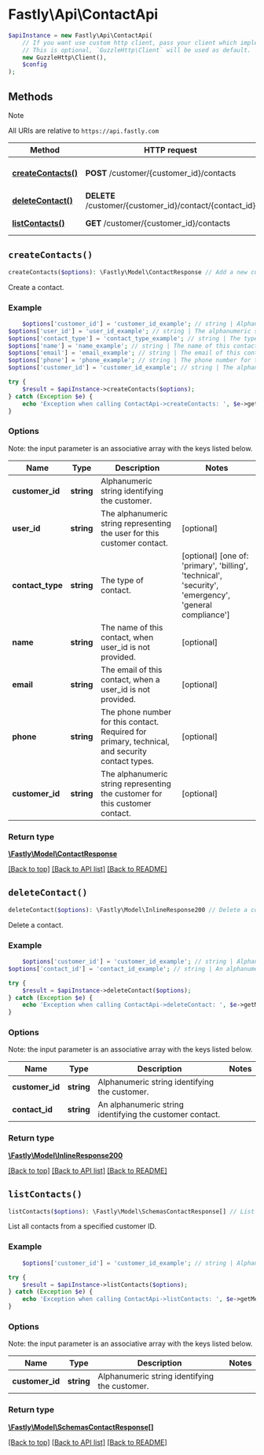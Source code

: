 # Fastly\Api\ContactApi


```php
$apiInstance = new Fastly\Api\ContactApi(
    // If you want use custom http client, pass your client which implements `GuzzleHttp\ClientInterface`.
    // This is optional, `GuzzleHttp\Client` will be used as default.
    new GuzzleHttp\Client(),
    $config
);
```

## Methods

> [!NOTE]
> All URIs are relative to `https://api.fastly.com`

Method | HTTP request | Description
------ | ------------ | -----------
[**createContacts()**](ContactApi.md#createContacts) | **POST** /customer/{customer_id}/contacts | Add a new customer contact
[**deleteContact()**](ContactApi.md#deleteContact) | **DELETE** /customer/{customer_id}/contact/{contact_id} | Delete a contact
[**listContacts()**](ContactApi.md#listContacts) | **GET** /customer/{customer_id}/contacts | List contacts


## `createContacts()`

```php
createContacts($options): \Fastly\Model\ContactResponse // Add a new customer contact
```

Create a contact.

### Example
```php
    $options['customer_id'] = 'customer_id_example'; // string | Alphanumeric string identifying the customer.
$options['user_id'] = 'user_id_example'; // string | The alphanumeric string representing the user for this customer contact.
$options['contact_type'] = 'contact_type_example'; // string | The type of contact.
$options['name'] = 'name_example'; // string | The name of this contact, when user_id is not provided.
$options['email'] = 'email_example'; // string | The email of this contact, when a user_id is not provided.
$options['phone'] = 'phone_example'; // string | The phone number for this contact. Required for primary, technical, and security contact types.
$options['customer_id'] = 'customer_id_example'; // string | The alphanumeric string representing the customer for this customer contact.

try {
    $result = $apiInstance->createContacts($options);
} catch (Exception $e) {
    echo 'Exception when calling ContactApi->createContacts: ', $e->getMessage(), PHP_EOL;
}
```

### Options

Note: the input parameter is an associative array with the keys listed below.

Name | Type | Description  | Notes
------------- | ------------- | ------------- | -------------
**customer_id** | **string** | Alphanumeric string identifying the customer. |
**user_id** | **string** | The alphanumeric string representing the user for this customer contact. | [optional]
**contact_type** | **string** | The type of contact. | [optional] [one of: 'primary', 'billing', 'technical', 'security', 'emergency', 'general compliance']
**name** | **string** | The name of this contact, when user_id is not provided. | [optional]
**email** | **string** | The email of this contact, when a user_id is not provided. | [optional]
**phone** | **string** | The phone number for this contact. Required for primary, technical, and security contact types. | [optional]
**customer_id** | **string** | The alphanumeric string representing the customer for this customer contact. | [optional]

### Return type

[**\Fastly\Model\ContactResponse**](../Model/ContactResponse.md)

[[Back to top]](#) [[Back to API list]](../../README.md#endpoints)
[[Back to README]](../../README.md)

## `deleteContact()`

```php
deleteContact($options): \Fastly\Model\InlineResponse200 // Delete a contact
```

Delete a contact.

### Example
```php
    $options['customer_id'] = 'customer_id_example'; // string | Alphanumeric string identifying the customer.
$options['contact_id'] = 'contact_id_example'; // string | An alphanumeric string identifying the customer contact.

try {
    $result = $apiInstance->deleteContact($options);
} catch (Exception $e) {
    echo 'Exception when calling ContactApi->deleteContact: ', $e->getMessage(), PHP_EOL;
}
```

### Options

Note: the input parameter is an associative array with the keys listed below.

Name | Type | Description  | Notes
------------- | ------------- | ------------- | -------------
**customer_id** | **string** | Alphanumeric string identifying the customer. |
**contact_id** | **string** | An alphanumeric string identifying the customer contact. |

### Return type

[**\Fastly\Model\InlineResponse200**](../Model/InlineResponse200.md)

[[Back to top]](#) [[Back to API list]](../../README.md#endpoints)
[[Back to README]](../../README.md)

## `listContacts()`

```php
listContacts($options): \Fastly\Model\SchemasContactResponse[] // List contacts
```

List all contacts from a specified customer ID.

### Example
```php
    $options['customer_id'] = 'customer_id_example'; // string | Alphanumeric string identifying the customer.

try {
    $result = $apiInstance->listContacts($options);
} catch (Exception $e) {
    echo 'Exception when calling ContactApi->listContacts: ', $e->getMessage(), PHP_EOL;
}
```

### Options

Note: the input parameter is an associative array with the keys listed below.

Name | Type | Description  | Notes
------------- | ------------- | ------------- | -------------
**customer_id** | **string** | Alphanumeric string identifying the customer. |

### Return type

[**\Fastly\Model\SchemasContactResponse[]**](../Model/SchemasContactResponse.md)

[[Back to top]](#) [[Back to API list]](../../README.md#endpoints)
[[Back to README]](../../README.md)
